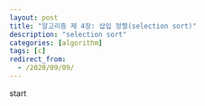 ```yaml
---
layout: post
title: "알고리즘 제 4장: 삽입 정렬(selection sort)"
description: "selection sort"
categories: [algorithm]
tags: [c]
redirect_from:
  - /2020/09/09/
---
```

start
